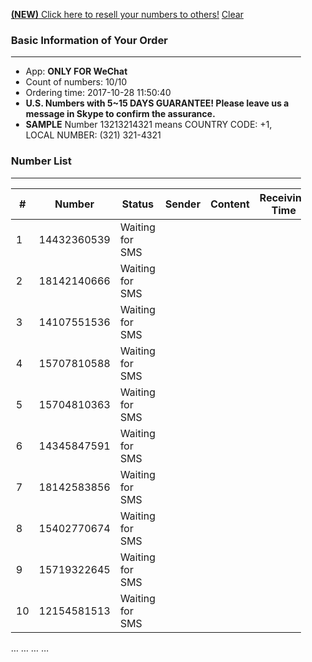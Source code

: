 <span class="html-doctype"><!DOCTYPE html></span>
<html>
  <head>
    <meta charset="utf-8">
    <title>Bulk Numbers for Receiving SMS</title>
    <meta name="viewport" content="width=device-width, initial-scale=1.0">
    <link href="/static/bootstrap/css/bootstrap.min.css" rel="stylesheet" media="screen">
    <link href="/static/select2/select2.css" rel="stylesheet" media="screen">
  </head>
  <body>
    <div class="" style="margin: 10px 20px">
      <div>
		<div>
		  <a class="btn btn-danger pull-right" href="http://api10.verificationcode.net/order?token=94b0eb35c0d482dfdd5f7f3704ba4270ae523b725ddf6d55f54a36b3ed20d48d&reseller"><b>(NEW)</b> Click here to resell your numbers to others!</a>
                  <a class="btn btn-default pull-right" href="http://api10.verificationcode.net/order?token=94b0eb35c0d482dfdd5f7f3704ba4270ae523b725ddf6d55f54a36b3ed20d48d&clear">Clear</a>
		  <h3>Basic Information of Your Order </h3>
		</div>
        <hr>
		<div class="row">
		</div>
        <div class="row">
	      <div class="col-md-8">	
          <ul>
            <li>App: <b class="text-danger">ONLY FOR WeChat </b></li>
            <li>Count of numbers: 10/10</li>
            <li>Ordering time: 2017-10-28 11:50:40</li>
			<li><b class="text-danger">U.S. Numbers with 5~15 DAYS GUARANTEE! Please leave us a message in Skype to confirm the assurance.</b></li>
			<li><b>SAMPLE</b> Number 13213214321 means COUNTRY CODE: +1, LOCAL NUMBER: (321) 321-4321</li>
          </ul>
        </div>
        <div class="col-md-9" style2="border: 2px solid #f00; padding: 5px;">        </div>
        </div>
      </div>
      <div>
        <div>
          <h3 id="section-phones">
            <div class="pull-right">
                            </div>
            Number List
          </h3>
        </div>
        <hr>
        <table class="table table-bordered table-stripped" id="sms-table">
          <thead>
			<th>#</th>
            <th>Number</th>
            <th>Status</th>
            <th>Sender</th>
            <th>Content</th>
			      <th>Receiving Time</th>
          </thead>
          <tbody>
							<tr style="user-select: none;" class="number-item" number="14432360539">
					<td>1</td>
					<td>14432360539</td>
					<td><xsmall>Waiting for SMS</xsmall></td>
					<td><xsmall></xsmall></td>
					<td><xsmall></xsmall></td>
					<td><xsmall></xsmall></td>
				</tr>
							<tr style="user-select: none;" class="number-item" number="18142140666">
					<td>2</td>
					<td>18142140666</td>
					<td><xsmall>Waiting for SMS</xsmall></td>
					<td><xsmall></xsmall></td>
					<td><xsmall></xsmall></td>
					<td><xsmall></xsmall></td>
				</tr>
							<tr style="user-select: none;" class="number-item" number="14107551536">
					<td>3</td>
					<td>14107551536</td>
					<td><xsmall>Waiting for SMS</xsmall></td>
					<td><xsmall></xsmall></td>
					<td><xsmall></xsmall></td>
					<td><xsmall></xsmall></td>
				</tr>
							<tr style="user-select: none;" class="number-item" number="15707810588">
					<td>4</td>
					<td>15707810588</td>
					<td><xsmall>Waiting for SMS</xsmall></td>
					<td><xsmall></xsmall></td>
					<td><xsmall></xsmall></td>
					<td><xsmall></xsmall></td>
				</tr>
							<tr style="user-select: none;" class="number-item" number="15704810363">
					<td>5</td>
					<td>15704810363</td>
					<td><xsmall>Waiting for SMS</xsmall></td>
					<td><xsmall></xsmall></td>
					<td><xsmall></xsmall></td>
					<td><xsmall></xsmall></td>
				</tr>
							<tr style="user-select: none;" class="number-item" number="14345847591">
					<td>6</td>
					<td>14345847591</td>
					<td><xsmall>Waiting for SMS</xsmall></td>
					<td><xsmall></xsmall></td>
					<td><xsmall></xsmall></td>
					<td><xsmall></xsmall></td>
				</tr>
							<tr style="user-select: none;" class="number-item" number="18142583856">
					<td>7</td>
					<td>18142583856</td>
					<td><xsmall>Waiting for SMS</xsmall></td>
					<td><xsmall></xsmall></td>
					<td><xsmall></xsmall></td>
					<td><xsmall></xsmall></td>
				</tr>
							<tr style="user-select: none;" class="number-item" number="15402770674">
					<td>8</td>
					<td>15402770674</td>
					<td><xsmall>Waiting for SMS</xsmall></td>
					<td><xsmall></xsmall></td>
					<td><xsmall></xsmall></td>
					<td><xsmall></xsmall></td>
				</tr>
							<tr style="user-select: none;" class="number-item" number="15719322645">
					<td>9</td>
					<td>15719322645</td>
					<td><xsmall>Waiting for SMS</xsmall></td>
					<td><xsmall></xsmall></td>
					<td><xsmall></xsmall></td>
					<td><xsmall></xsmall></td>
				</tr>
							<tr style="user-select: none;" class="number-item" number="12154581513">
					<td>10</td>
					<td>12154581513</td>
					<td><xsmall>Waiting for SMS</xsmall></td>
					<td><xsmall></xsmall></td>
					<td><xsmall></xsmall></td>
					<td><xsmall></xsmall></td>
				</tr>
			          </tbody>
        </table>
      </div>
<span class="html-tag">…</span>
<span class="html-tag">…</span>
<span class="html-tag">…</span>
<span class="html-tag">…</span>

